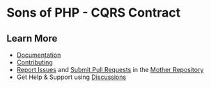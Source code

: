 Sons of PHP - CQRS Contract
===========================

## Learn More

* [Documentation][docs]
* [Contributing][contributing]
* [Report Issues][issues] and [Submit Pull Requests][pull-requests] in the [Mother Repository][mother-repo]
* Get Help & Support using [Discussions][discussions]

[discussions]: https://github.com/orgs/SonsOfPHP/discussions
[mother-repo]: https://github.com/SonsOfPHP/sonsofphp
[contributing]: https://docs.sonsofphp.com/contributing/
[docs]: https://docs.sonsofphp.com/contracts/cqrs/
[issues]: https://github.com/SonsOfPHP/sonsofphp/issues?q=is%3Aopen+is%3Aissue+label%3ACqrs
[pull-requests]: https://github.com/SonsOfPHP/sonsofphp/pulls?q=is%3Aopen+is%3Apr+label%3ACqrs
